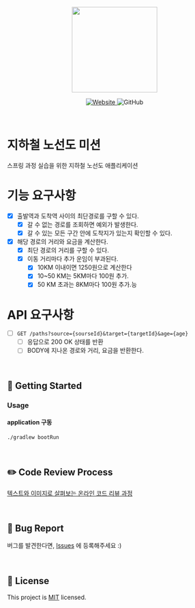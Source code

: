 <p align="center">
    <img width="200px;" src="https://raw.githubusercontent.com/woowacourse/atdd-subway-admin-frontend/master/images/main_logo.png"/>
</p>
<p align="center">
  <a href="https://techcourse.woowahan.com/c/Dr6fhku7" alt="woowacuorse subway">
    <img alt="Website" src="https://img.shields.io/website?url=https%3A%2F%2Fedu.nextstep.camp%2Fc%2FR89PYi5H">
  </a>
  <img alt="GitHub" src="https://img.shields.io/github/license/woowacourse/atdd-subway-path">
</p>

<br>

# 지하철 노선도 미션
스프링 과정 실습을 위한 지하철 노선도 애플리케이션


# 기능 요구사항 

- [x] 출발역과 도착역 사이의 최단경로를 구할 수 있다.
  - [x] 갈 수 없는 경로를 조회하면 예외가 발생한다.
  - [x] 갈 수 있는 모든 구간 안에 도착지가 있는지 확인할 수 있다.
- [x] 해당 경로의 거리와 요금을 계산한다.
  - [x] 최단 경로의 거리를 구할 수 있다.
  - [x] 이동 거리마다 추가 운임이 부과된다.
    - [x] 10KM 이내이면 1250원으로 계산한다
    - [x] 10~50 KM는 5KM마다 100원 추가.
    - [x] 50 KM 초과는 8KM마다 100원 추가.능

# API 요구사항
- [ ] `GET /paths?source={sourseId}&target={targetId}&age={age}`
  - [ ] 응답으로 200 OK 상태를 반환
  - [ ] BODY에 지나온 경로와 거리, 요금을 반환한다.
<br>

## 🚀 Getting Started
### Usage
#### application 구동
```
./gradlew bootRun
```
<br>

## ✏️ Code Review Process
[텍스트와 이미지로 살펴보는 온라인 코드 리뷰 과정](https://github.com/next-step/nextstep-docs/tree/master/codereview)

<br>

## 🐞 Bug Report

버그를 발견한다면, [Issues](https://github.com/woowacourse/atdd-subway-path/issues) 에 등록해주세요 :)

<br>

## 📝 License

This project is [MIT](https://github.com/woowacourse/atdd-subway-path/blob/master/LICENSE) licensed.
